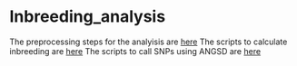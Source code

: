 # Inbreeding_analysis
The preprocessing steps for the analyisis are [here](https://github.com/ericgonzalezs/Inbreeding_analysis/blob/master/Preprocessing.sh)
The scripts to calculate inbreeding are [here](https://github.com/ericgonzalezs/Inbreeding_analysis/blob/master/Inbreeding.sh)
The scripts to call SNPs using ANGSD are [here](https://)
